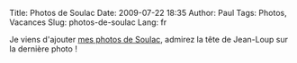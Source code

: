 Title: Photos de Soulac
Date: 2009-07-22 18:35
Author: Paul
Tags: Photos, Vacances
Slug: photos-de-soulac
Lang: fr

Je viens d'ajouter [mes photos de
Soulac](https://www.ezvan.fr/album/v/paul/soulac_2009/), admirez la tête
de Jean-Loup sur la dernière photo !

